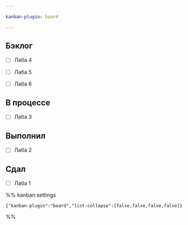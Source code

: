 ```yaml
---

kanban-plugin: board

---
```


## Бэклог

- [ ] Лаба 4
- [ ] Лаба 5
- [ ] Лаба 6


## В процессе

- [ ] Лаба 3


## Выполнил

- [ ] Лаба 2


## Сдал

- [ ] Лаба 1




%% kanban:settings
```
{"kanban-plugin":"board","list-collapse":[false,false,false,false]}
```
%%